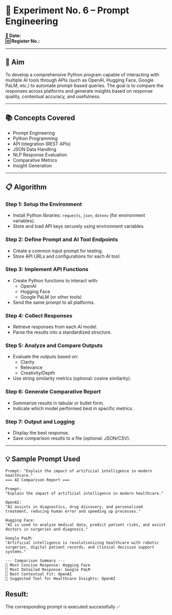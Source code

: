 # 📘 Experiment No. 6 – Prompt Engineering

**📅 Date:**  
**🆔 Register No.:**  

---

## 🎯 Aim

To develop a comprehensive Python program capable of interacting with multiple AI tools through APIs (such as OpenAI, Hugging Face, Google PaLM, etc.) to automate prompt-based queries. The goal is to compare the responses across platforms and generate insights based on response quality, contextual accuracy, and usefulness.

---

## 📚 Concepts Covered

- Prompt Engineering
- Python Programming
- API Integration (REST APIs)
- JSON Data Handling
- NLP Response Evaluation
- Comparative Metrics
- Insight Generation

---

## 📋 Algorithm

### Step 1: Setup the Environment
- Install Python libraries: `requests`, `json`, `dotenv` (for environment variables).
- Store and load API keys securely using environment variables.

### Step 2: Define Prompt and AI Tool Endpoints
- Create a common input prompt for testing.
- Store API URLs and configurations for each AI tool.

### Step 3: Implement API Functions
- Create Python functions to interact with:
  - OpenAI
  - Hugging Face
  - Google PaLM (or other tools)
- Send the same prompt to all platforms.

### Step 4: Collect Responses
- Retrieve responses from each AI model.
- Parse the results into a standardized structure.

### Step 5: Analyze and Compare Outputs
- Evaluate the outputs based on:
  - Clarity
  - Relevance
  - Creativity/Depth
- Use string similarity metrics (optional: cosine similarity).

### Step 6: Generate Comparative Report
- Summarize results in tabular or bullet form.
- Indicate which model performed best in specific metrics.

### Step 7: Output and Logging
- Display the best response.
- Save comparison results to a file (optional: JSON/CSV).

---

## 💡 Sample Prompt Used

```text
Prompt: "Explain the impact of artificial intelligence in modern healthcare."
=== AI Comparison Report ===

Prompt:
"Explain the impact of artificial intelligence in modern healthcare."

OpenAI:
"AI assists in diagnostics, drug discovery, and personalized treatment, reducing human error and speeding up processes."

Hugging Face:
"AI is used to analyze medical data, predict patient risks, and assist doctors in surgeries and diagnosis."

Google PaLM:
"Artificial intelligence is revolutionizing healthcare with robotic surgeries, digital patient records, and clinical decision support systems."

--- Comparison Summary ---
🔹 Most Concise Response: Hugging Face  
🔹 Most Detailed Response: Google PaLM  
🔹 Best Contextual Fit: OpenAI  
🔹 Suggested Tool for Healthcare Insights: OpenAI
```
## **Result:**
The corresponding prompt is executed successfully ✅
